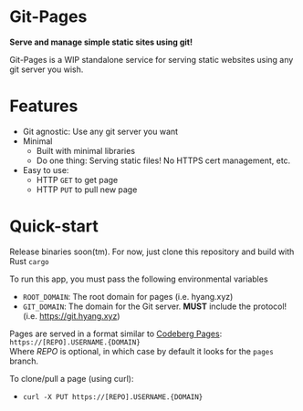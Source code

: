 # Git-Pages 
**Serve and manage simple static sites using git!**

Git-Pages is a WIP standalone service for serving static websites using any git server you wish.

# Features
- Git agnostic: Use any git server you want
- Minimal
    - Built with minimal libraries
    - Do one thing: Serving static files! No HTTPS cert management, etc.
- Easy to use:
    - HTTP `GET` to get page
    - HTTP `PUT` to pull new page

# Quick-start
Release binaries soon(tm). For now, just clone this repository and build with Rust `cargo`

To run this app, you must pass the following environmental variables
- `ROOT_DOMAIN`: The root domain for pages (i.e. hyang.xyz)
- `GIT_DOMAIN`: The domain for the Git server. **MUST** include the protocol! (i.e. https://git.hyang.xyz)

Pages are served in a format similar to [Codeberg Pages](https://codeberg.page/):  
`https://[REPO].USERNAME.{DOMAIN}`  
Where *REPO* is optional, in which case by default it looks for the `pages` branch.

To clone/pull a page (using curl):
- `curl -X PUT https://[REPO].USERNAME.{DOMAIN}`
